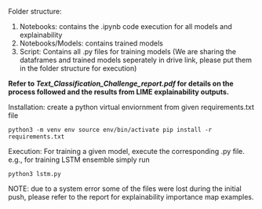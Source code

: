 
Folder structure:
1. Notebooks: contains the .ipynb code execution for all models and explainability
3. Notebooks/Models: contains trained models
4. Script: Contains all .py files for training models
(We are sharing the dataframes and trained models seperately in drive link, please put them in the folder structure for execution)

**Refer to _Text_Classification_Challenge_report.pdf_ for details on the process followed and the results from LIME explainability outputs.**

Installation:
create a python virtual enviornment from given requirements.txt file

`
python3 -m venv env
source env/bin/activate
pip install -r requirements.txt
`

Execution:
For training a given model, execute the corresponding .py file. e.g., for training LSTM ensemble simply run

`
python3 lstm.py
`

NOTE: due to a system error some of the files were lost during the initial push, please refer to the report for explainability importance map examples.
